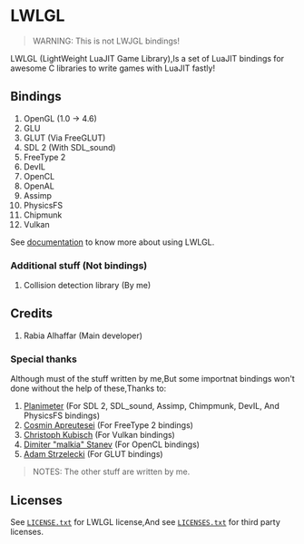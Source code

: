 # LWLGL

> WARNING: This is not LWJGL bindings!

LWLGL (LightWeight LuaJIT Game Library),Is a set of LuaJIT bindings for awesome C libraries to write games with LuaJIT fastly!

## Bindings

1. OpenGL (1.0 -> 4.6)
2. GLU
3. GLUT (Via FreeGLUT)
4. SDL 2 (With SDL_sound)
5. FreeType 2
6. DevIL
7. OpenCL
8. OpenAL
9. Assimp
10. PhysicsFS
11. Chipmunk
12. Vulkan

See [documentation](https://github.com/Rabios/LWLGL/blob/master/docs/documentation.md) to know more about using LWLGL.

### Additional stuff (Not bindings)

1. Collision detection library (By me)

## Credits

1. Rabia Alhaffar (Main developer)

### Special thanks

Although must of the stuff written by me,But some importnat bindings won't done without the help of these,Thanks to:

1. [Planimeter](https://github.com/Planimeter) (For SDL 2, SDL_sound, Assimp, Chimpmunk, DevIL, And PhysicsFS bindings)
2. [Cosmin Apreutesei](https://github.com/capr) (For FreeType 2 bindings)
3. [Christoph Kubisch](https://github.com/pixeljetstream) (For Vulkan bindings)
4. [Dimiter "malkia" Stanev](https://github.com/malkia) (For OpenCL bindings)
5. [Adam Strzelecki](https://www.nanoant.com) (For GLUT bindings)

> NOTES: The other stuff are written by me.

## Licenses

See [`LICENSE.txt`](https://github.com/Rabios/LWLGL/blob/master/LICENSE.txt) for LWLGL license,And see [`LICENSES.txt`](https://github.com/Rabios/LWLGL/blob/master/LICENSES.txt) for third party licenses.
